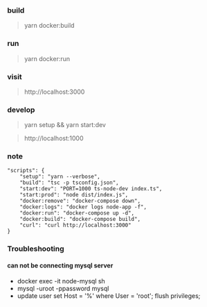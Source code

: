 ### build
> yarn docker:build

### run
> yarn docker:run

### visit
> http://localhost:3000

### develop
> yarn setup && yarn start:dev

> http://localhost:1000

### note
```json5
"scripts": {
    "setup": "yarn --verbose",
    "build": "tsc -p tsconfig.json",
    "start:dev": "PORT=1000 ts-node-dev index.ts",
    "start:prod": "node dist/index.js",
    "docker:remove": "docker-compose down",
    "docker:logs": "docker logs node-app -f",
    "docker:run": "docker-compose up -d",
    "docker:build": "docker-compose build",
    "curl": "curl http://localhost:3000"
}
```

### Troubleshooting
#### can not be connecting mysql server
- docker exec -it node-mysql sh
- mysql -uroot -ppassword mysql
- update user set Host = '%' where User = 'root'; flush privileges;